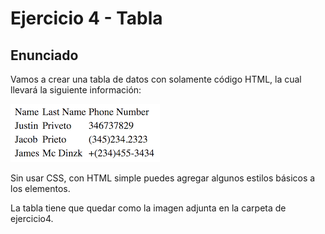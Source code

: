 # Ejercicio 4 - Tabla

## Enunciado

Vamos a crear una tabla de datos con solamente código HTML, la cual llevará la siguiente información:

![Screenshot of the information](/ejercicio4/images/datosTabla.png)

Sin usar CSS, con HTML simple puedes agregar algunos estilos básicos a los elementos.

La tabla tiene que quedar como la imagen adjunta en la carpeta de ejercicio4. 